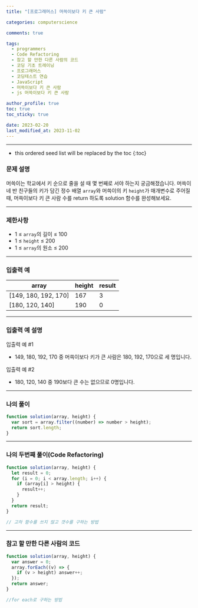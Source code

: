 ```yaml
---
title: "[프로그래머스] 머쓱이보다 키 큰 사람"

categories: computerscience

comments: true

tags:
  - programmers
  - Code Refactoring
  - 참고 할 만한 다른 사람의 코드
  - 코딩 기초 트레이닝
  - 프로그래머스
  - 코딩테스트 연습
  - JavaScript
  - 머쓱이보다 키 큰 사람
  - js 머쓱이보다 키 큰 사람

author_profile: true
toc: true
toc_sticky: true

date: 2023-02-20
last_modified_at: 2023-11-02
---
```


---

<!-- prettier-ignore -->
* this ordered seed list will be replaced by the toc 
{:toc}

### 문제 설명

머쓱이는 학교에서 키 순으로 줄을 설 때 몇 번째로 서야 하는지 궁금해졌습니다. 머쓱이네 반 친구들의 키가 담긴 정수 배열 `array`와 머쓱이의 키 `height`가 매개변수로 주어질 때, 머쓱이보다 키 큰 사람 수를 return 하도록 solution 함수를 완성해보세요.

---

### 제한사항

- 1 ≤ `array`의 길이 ≤ 100
- 1 ≤ `height` ≤ 200
- 1 ≤ `array`의 원소 ≤ 200

---

### 입출력 예

| array                | height | result |
| -------------------- | ------ | ------ |
| [149, 180, 192, 170] | 167    | 3      |
| [180, 120, 140]      | 190    | 0      |

---

###

### 입출력 예 설명

입출력 예 #1

- 149, 180, 192, 170 중 머쓱이보다 키가 큰 사람은 180, 192, 170으로 세 명입니다.

입출력 예 #2

- 180, 120, 140 중 190보다 큰 수는 없으므로 0명입니다.

---

### 나의 풀이

```jsx
function solution(array, height) {
  var sort = array.filter((number) => number > height);
  return sort.length;
}
```

---

### 나의 두번째 풀이(Code Refactoring)

```jsx
function solution(array, height) {
  let result = 0;
  for (i = 0; i < array.length; i++) {
    if (array[i] > height) {
      result++;
    }
  }
  return result;
}

// 고차 함수를 쓰지 않고 갯수를 구하는 방법
```

---

### 참고 할 만한 다른 사람의 코드

```jsx
function solution(array, height) {
  var answer = 0;
  array.forEach((v) => {
    if (v > height) answer++;
  });
  return answer;
}

//for each로 구하는 방법
```
